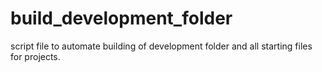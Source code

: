# build_development_folder
script file to automate building of development folder and all starting files for projects.
